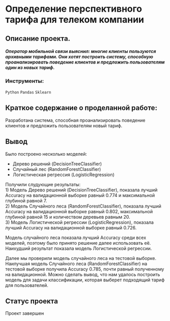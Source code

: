 # Определение перспективного тарифа для телеком компании

## Описание проекта.
##### Оператор мобильной связи выяснил: многие клиенты пользуются архивными тарифами. Они хотят построить систему, способную проанализировать поведение клиентов и предложить пользователям один из новых тариф.

### Инструменты:
`Python`
`Pandas`
`Sklearn`

## Краткое содержание о проделанной работе:<br>
Разработана система, способная проанализировать поведение клиентов и предложить пользователям новый тариф.

## Вывод
Было построено несколько моделей:
* Дерево решений (DecisionTreeClassifier)  
* Случайный лес (RandomForestClassifier)  
* Логистическая регрессия (LogisticRegression)

Получили слудующие результаты:  
    1) Модель  Дерево решений (DecisionTreeClassifier), показала лучший Accuracy на валидационной выборке равный 0.774 и максимальной глубиной равной 7.    
    2) Модель Случайного леса (RandomForestClassifier), показала лучший Accuracy на валидационной выборке равный 0.802, максимальной глубиной равной 15 и количеством деревьев равным 20.    
    3) Модель Логистической регрессии (LogisticRegression), показала лучший Accuracy на валидационной выборке равный 0.726.  
    
Модель случайного леса показала лучший Accuracy среди всех моделей, поэтому было принято решение далее использовать её. Наихудший результат показала модель Логистической регрессии.

Далее мы проверили модель случайного леса на тестовой выборке. Наилучшая модель Случайного леса (RandomForestClassifier) на тестовой выборке получила Accuracy 0.785, почти равный полученному на валидационной. Можно сделать вывод, что нам удалось построить модель для задачи классификации, которая выберет подходящий тариф для пользователей.

## Статус проекта
Проект завершен